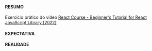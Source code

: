 #### RESUMO
Exercício prático do vídeo <a href='https://www.youtube.com/watch?v=bMknfKXIFA8&ab_channel=freeCodeCamp.org4h37m'> React Course - Beginner's Tutorial for React JavaScript Library [2022] </a>

#### EXPECTATIVA
<p align='center'>
 
</p>

#### REALIDADE
<p align='center'>

</p>